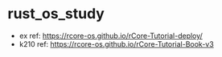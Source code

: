 # rust_os_study

- ex ref: https://rcore-os.github.io/rCore-Tutorial-deploy/
- k210 ref: https://rcore-os.github.io/rCore-Tutorial-Book-v3